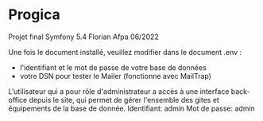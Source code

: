 # Progica

Projet final Symfony 5.4 
Florian Afpa 06/2022

Une fois le document installé, veuillez modifier dans le document .env :
- l'identifiant et le mot de passe de votre base de données
- votre DSN pour tester le Mailer (fonctionne avec MailTrap)

L'utilisateur qui a pour rôle d'administrateur a accès à une interface back-office depuis le site, qui permet de gérer l'ensemble des gites et équipements de la base de donnée.
Identifiant: admin
Mot de passe: admin

